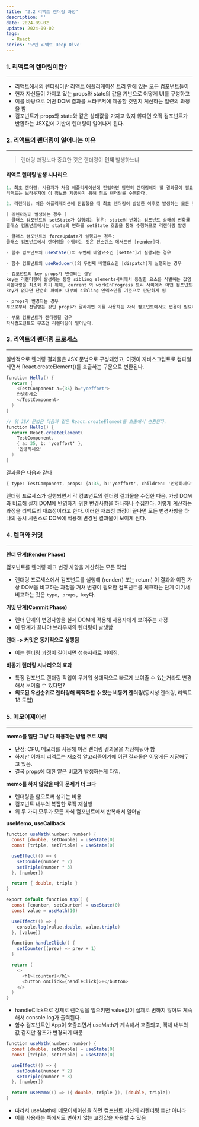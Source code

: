 ```yaml
---
title: '2.2 리액트 렌더링 과정'
description: ''
date: 2024-09-02
update: 2024-09-02
tags:
  - React
series: '모던 리액트 Deep Dive'
---
```


### 1. 리액트의 렌더링이란?

---

- 리액트에서의 렌더링이란 리액트 애플리케이션 트리 안에 있는 모든 컴포넌트들이
- 현재 자신들이 가지고 있는 props와 state의 값을 기반으로 어떻게 UI를 구성하고
- 이를 바탕으로 어떤 DOM 결과를 브라우저에 제공할 것인지 계산하는 일련의 과정을 함
- 컴포넌트가 props와 state와 같은 상태값을 가지고 있지 않다면 오직 컴포넌트가 반환하는 JSX값에 기반에 렌더링이 일어나게 된다.

### 2. 리액트의 렌더링이 일어나는 이유

---

> 렌더링 과정보다 중요한 것은 렌더링이 **언제** 발생하느냐

#### 리액트 렌더링 발생 시나리오

```cs
1. 최초 렌더링: 사용자가 처음 애플리케이션에 진입하면 당연히 렌더링해야 할 결과물이 필요하다.
리액트는 브라우저에 이 정보를 제공하기 위해 최초 렌더링을 수행한다.

2. 리렌더링: 처음 애플리케이션에 진입했을 때 최초 렌더링이 발생한 이후로 발생하는 모든 렌더링을 의미.

[ 리렌더링이 발생하는 경우 ]
- 클래스 컴포넌트의 setState가 실행되는 경우: state의 변화는 컴포넌트 상태의 변화를 의미.
클래스 컴포넌트에서는 state의 변화를 setState 호출을 통해 수행하므로 리렌더링 발생

- 클래스 컴포넌트의 forceUpdate가 실행되는 경우:
클래스 컴포넌트에서 렌더링을 수행하는 것은 인스턴스 메서드인 [render]다.

- 함수 컴포넌트의 useState()의 두번째 배열요소인 [setter]가 실행되는 경우

- 함수 컴포넌트의 useReducer()의 두번째 배열요소인 [dispatch]가 실행되는 경우

- 컴포넌트의 key props가 변경되는 경우
key는 리렌더링이 발생하는 동안 sibling elements사이에서 동일한 요소를 식별하는 값임
리렌더링을 최소화 하기 위해, current 와 workInProgress 트리 사이에서 어떤 컴포넌트가 변경이 있었는지 구별해야 함.
key가 없다면 단순히 파이버 내부의 sibling 인덱스만을 기준으로 판단하게 됨

- props가 변경되는 경우
부모로부터 전달받는 값인 props가 달라지면 이를 사용하는 자식 컴포넌트에서도 변경이 필요하므로 리렌더링이 일어남

- 부모 컴포넌트가 렌더링될 경우
자식컴포넌트도 무조건 리렌더링이 일어난다.
```

### 3. 리액트의 렌더링 프로세스

---

일반적으로 렌더링 결과물은 JSX 문법으로 구성돼있고, 이것이 자바스크립트로 컴파일 되면서 React.createElement()를 호출하는 구문으로 변환된다.

```cs
function Hello() {
  return (
    <TestComponent a={35} b="yceffort">
    안녕하세요
    </TestComponent>
  )
}
```

```cs
// 위 JSX 문법은 다음과 같은 React.createElement를 호출해서 변환된다.
function Hello() {
  return React.createElement(
    TestComponent,
    { a: 35, b: 'yceffort' },
    '안녕하세요'
  )
}
```

결과물은 다음과 같다

```cs
{ type: TestComponent, props: {a:35, b:'yceffort', children: '안녕하세요'} }
```

렌더링 프로세스가 실행되면서 각 컴포넌트의 렌더링 결과물을 수집한 다음, 가상 DOM과 비교해 실제 DOM에 반영하기 위한 변경사항을 하나하나 수집한다.
이렇게 계산하는 과정을 리액트의 재조정이라고 한다. 이러한 재조정 과정이 끝나면 모든 변경사항을 하나의 동시 시퀀스로 DOM에 적용해 변경된 결과물이 보이게 된다.

### 4. 렌더와 커밋

---

**렌더 단계(Render Phase)**

컴포넌트를 렌더링 하고 변경 사항을 계산하는 모든 작업

- 렌더링 프로세스에서 컴포넌트를 실행해 (render() 또는 return) 이 결과와 이전 가상 DOM을 비교하는 과정을 거쳐 변경이 필요한 컴포넌트를 체크하는 단계
  여기서 비교하는 것은 `type, props, key`다.

**커밋 단계(Commit Phase)**

- 렌더 단계의 변경사항을 실제 DOM에 적용해 사용자에게 보여주는 과정
- 이 단계가 끝나야 브라우저의 렌더링이 발생함

**렌더 -> 커밋은 동기적으로 실행됨**

- 이는 렌더링 과정이 길어지면 성능저하로 이어짐.

**비동기 렌더링 시나리오의 효과**

- 특정 컴포넌트 렌더링 작업이 무거워 상대적으로 빠르게 보여줄 수 있는거라도 변경해서 보여줄 수 있다면?
- **의도된 우선순위로 렌더링해 최적화할 수 있는 비동기 렌더링**(동시성 렌더링, 리액트18 도입)

### 5. 메모이제이션

---

**memo를 일단 그냥 다 적용하는 방법 주로 채택**

- 단점: CPU, 메모리를 사용해 이전 렌더링 결과물을 저장해둬야 함
- 하지만 어차피 리액트는 재조정 알고리즘이기에 이전 결과물은 어떻게든 저장해두고 있음.
- 결국 props에 대한 얕은 비교가 발생하는게 다임.

**memo를 하지 않았을 때의 문제가 더 크다**

- 렌더링을 함으로써 생기는 비용
- 컴포넌트 내부의 복잡한 로직 재실행
- 위 두 가지 모두가 모든 자식 컴포넌트에서 반복해서 일어남

**useMemo, useCallback**

```cs
function useMath(number: number) {
  const [double, setDouble] = useState(0)
  const [triple, setTriple] = useState(0)

  useEffect(() => {
    setDouble(number * 2)
    setTriple(number * 3)
  }, [number])

  return { double, triple }
}

export default function App() {
  const [counter, setCounter] = useState(0)
  const value = useMath(10)

  useEffect(() => {
    console.log(value.double, value.triple)
  }, [value])

  function handleClick() {
    setCounter((prev) => prev + 1)
  }

  return (
    <>
      <h1>{counter}</h1>
      <button onClick={handleClick}>+</button>
    </>
  )
}
```

- handleClick으로 강제로 렌더링을 일으키면 value값이 실제로 변하지 않아도 계속해서 console.log가 출력된다.
- 함수 컴포넌트인 App이 호출되면서 useMath가 계속해서 호출되고, 객체 내부의 값 같지만 참조가 변경되기 때문

```cs
function useMath(number: number) {
  const [double, setDouble] = useState(0)
  const [triple, setTriple] = useState(0)

  useEffect(() => {
    setDouble(number * 2)
    setTriple(number * 3)
  }, [number])

  return useMemo(() => ({ double, triple }), [double, triple])
}
```

- 따라서 useMath에 메모이제이션을 하면 컴포넌트 자신의 리렌더링 뿐만 아니라
- 이를 사용하는 쪽에서도 변하지 않는 고정값을 사용할 수 있음
